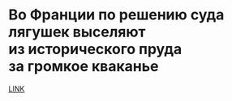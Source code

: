 # Во Франции по решению суда лягушек выселяют из исторического пруда за громкое кваканье



[LINK](https://varlamov.ru/4125908.html)